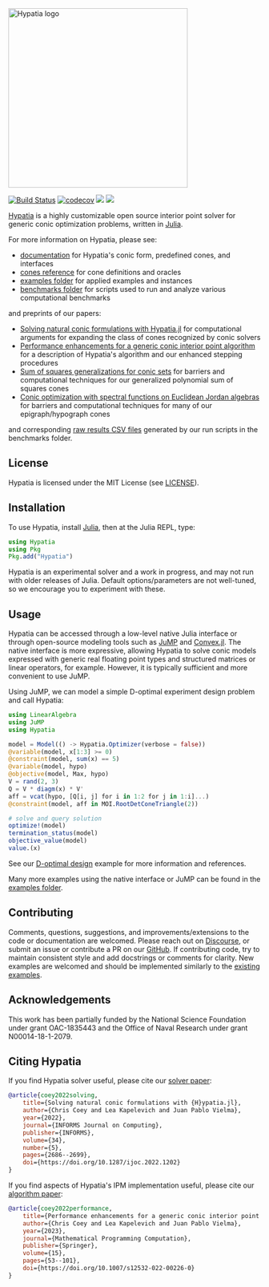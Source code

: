 <img src="https://github.com/chriscoey/Hypatia.jl/wiki/hypatia_logo.png" alt="Hypatia logo" width="358"/>

[![Build Status](https://github.com/chriscoey/Hypatia.jl/workflows/CI/badge.svg)](https://github.com/chriscoey/Hypatia.jl/actions?query=workflow%3ACI+branch%3Amaster)
[![codecov](https://codecov.io/gh/chriscoey/Hypatia.jl/branch/master/graph/badge.svg?token=x7G2wQeKJF)](https://codecov.io/gh/chriscoey/Hypatia.jl)
[![](https://img.shields.io/badge/docs-stable-blue.svg)](https://chriscoey.github.io/Hypatia.jl/stable)
[![](https://img.shields.io/badge/docs-dev-blue.svg)](https://chriscoey.github.io/Hypatia.jl/dev)

[Hypatia](https://github.com/chriscoey/Hypatia.jl) is a highly customizable open source interior point solver for generic conic optimization problems, written in [Julia](https://julialang.org/).

For more information on Hypatia, please see:
  - [documentation](https://chriscoey.github.io/Hypatia.jl/dev) for Hypatia's conic form, predefined cones, and interfaces
  - [cones reference](https://github.com/chriscoey/Hypatia.jl/wiki/files/coneref.pdf) for cone definitions and oracles
  - [examples folder](https://github.com/chriscoey/Hypatia.jl/tree/master/examples) for applied examples and instances
  - [benchmarks folder](https://github.com/chriscoey/Hypatia.jl/tree/master/benchmarks) for scripts used to run and analyze various computational benchmarks

and preprints of our papers:
  - [Solving natural conic formulations with Hypatia.jl](https://arxiv.org/abs/2005.01136) for computational arguments for expanding the class of cones recognized by conic solvers
  - [Performance enhancements for a generic conic interior point algorithm](https://arxiv.org/abs/2107.04262) for a description of Hypatia's algorithm and our enhanced stepping procedures
  - [Sum of squares generalizations for conic sets](https://arxiv.org/abs/2103.11499) for barriers and computational techniques for our generalized polynomial sum of squares cones
  - [Conic optimization with spectral functions on Euclidean Jordan algebras](https://arxiv.org/abs/2103.04104) for barriers and computational techniques for many of our epigraph/hypograph cones

and corresponding [raw results CSV files](https://github.com/chriscoey/Hypatia.jl/wiki) generated by our run scripts in the benchmarks folder.

## License

Hypatia is licensed under the MIT License (see [LICENSE](https://github.com/chriscoey/Hypatia.jl/blob/master/LICENSE.md)).

## Installation

To use Hypatia, install [Julia](https://julialang.org/downloads/), then at the Julia REPL, type:
```julia
using Hypatia
using Pkg
Pkg.add("Hypatia")
```
Hypatia is an experimental solver and a work in progress, and may not run with older releases of Julia.
Default options/parameters are not well-tuned, so we encourage you to experiment with these.

## Usage

Hypatia can be accessed through a low-level native Julia interface or through open-source modeling tools such as [JuMP](https://github.com/jump-dev/JuMP.jl) and [Convex.jl](https://github.com/jump-dev/Convex.jl).
The native interface is more expressive, allowing Hypatia to solve conic models expressed with generic real floating point types and structured matrices or linear operators, for example.
However, it is typically sufficient and more convenient to use JuMP.

Using JuMP, we can model a simple D-optimal experiment design problem and call Hypatia:
```julia
using LinearAlgebra
using JuMP
using Hypatia

model = Model(() -> Hypatia.Optimizer(verbose = false))
@variable(model, x[1:3] >= 0)
@constraint(model, sum(x) == 5)
@variable(model, hypo)
@objective(model, Max, hypo)
V = rand(2, 3)
Q = V * diagm(x) * V'
aff = vcat(hypo, [Q[i, j] for i in 1:2 for j in 1:i]...)
@constraint(model, aff in MOI.RootDetConeTriangle(2))

# solve and query solution
optimize!(model)
termination_status(model)
objective_value(model)
value.(x)
```
See our [D-optimal design](https://github.com/chriscoey/Hypatia.jl/blob/master/examples/doptimaldesign/JuMP.jl) example for more information and references.

Many more examples using the native interface or JuMP can be found in the [examples folder](https://github.com/chriscoey/Hypatia.jl/tree/master/examples).

## Contributing

Comments, questions, suggestions, and improvements/extensions to the code or documentation are welcomed.
Please reach out on [Discourse](https://discourse.julialang.org/c/domain/opt), or submit an issue or contribute a PR on our [GitHub](https://github.com/chriscoey/Hypatia.jl).
If contributing code, try to maintain consistent style and add docstrings or comments for clarity.
New examples are welcomed and should be implemented similarly to the [existing examples](https://github.com/chriscoey/Hypatia.jl/tree/master/examples).

## Acknowledgements

This work has been partially funded by the National Science Foundation under grant OAC-1835443 and the Office of Naval Research under grant N00014-18-1-2079.

## Citing Hypatia

If you find Hypatia solver useful, please cite our [solver paper](https://pubsonline.informs.org/doi/abs/10.1287/ijoc.2022.1202):
```bibtex
@article{coey2022solving,
    title={Solving natural conic formulations with {H}ypatia.jl},
    author={Chris Coey and Lea Kapelevich and Juan Pablo Vielma},
    year={2022},
    journal={INFORMS Journal on Computing},
    publisher={INFORMS},
    volume={34},
    number={5},
    pages={2686--2699},
    doi={https://doi.org/10.1287/ijoc.2022.1202}
}
```

If you find aspects of Hypatia's IPM implementation useful, please cite our [algorithm paper](https://link.springer.com/article/10.1007/s12532-022-00226-0):
```bibtex
@article{coey2022performance,
    title={Performance enhancements for a generic conic interior point algorithm},
    author={Chris Coey and Lea Kapelevich and Juan Pablo Vielma},
    year={2023},
    journal={Mathematical Programming Computation},
    publisher={Springer},
    volume={15},
    pages={53--101},
    doi={https://doi.org/10.1007/s12532-022-00226-0}
}
```
